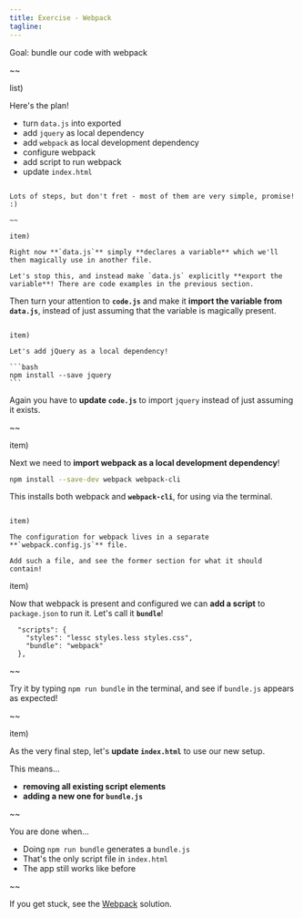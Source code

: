 ```yaml
---
title: Exercise - Webpack
tagline: 
---
```


<div class="goal"></div>

Goal: bundle our code with webpack

~~

list)

Here's the plan!

* turn `data.js` into exported
* add `jquery` as local dependency
* add `webpack` as local development dependency
* configure webpack
* add script to run webpack
* update `index.html`

~~~

Lots of steps, but don't fret - most of them are very simple, promise! :)

~~

item)

Right now **`data.js`** simply **declares a variable** which we'll then magically use in another file.

Let's stop this, and instead make `data.js` explicitly **export the variable**! There are code examples in the previous section.

~~~

Then turn your attention to **`code.js`** and make it **import the variable from `data.js`**, instead of just assuming that the variable is magically present.

~~~

item)

Let's add jQuery as a local dependency!

```bash
npm install --save jquery
```

~~~~

Again you have to **update `code.js`** to import `jquery` instead of just assuming it exists.

~~

item)

Next we need to **import webpack as a local development dependency**!

```bash
npm install --save-dev webpack webpack-cli
```

This installs both webpack and **`webpack-cli`**, for using via the terminal.

~~~

item)

The configuration for webpack lives in a separate **`webpack.config.js`** file. 

Add such a file, and see the former section for what it should contain!

~~~

item)

Now that webpack is present and configured we can **add a script** to `package.json` to run it. Let's call it **`bundle`**!

```
  "scripts": {
    "styles": "lessc styles.less styles.css",
    "bundle": "webpack"
  },
```

~~

Try it by typing `npm run bundle` in the terminal, and see if `bundle.js` appears as expected!

~~

item)

As the very final step, let's **update `index.html`** to use our new setup.

This means...

* **removing all existing script elements**
* **adding a new one for `bundle.js`**

~~

<div class="checklist"></div>

You are done when...

* Doing `npm run bundle` generates a `bundle.js`
* That's the only script file in `index.html`
* The app still works like before


~~

<div class="solution"></div>

If you get stuck, see the [Webpack](https://github.com/krawaller/js-app-solutions/tree/master/webpack) solution.

